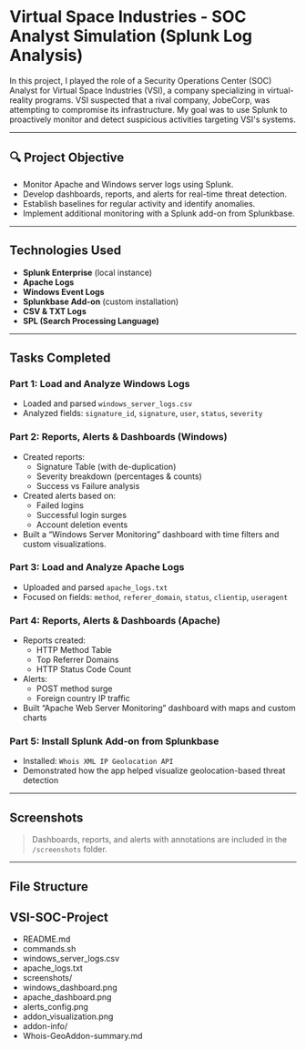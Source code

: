 # Virtual Space Industries - SOC Analyst Simulation (Splunk Log Analysis)

In this project, I played the role of a Security Operations Center (SOC) Analyst for Virtual Space Industries (VSI), a company specializing in virtual-reality programs. VSI suspected that a rival company, JobeCorp, was attempting to compromise its infrastructure. My goal was to use Splunk to proactively monitor and detect suspicious activities targeting VSI's systems.

---

## 🔍 Project Objective

- Monitor Apache and Windows server logs using Splunk.
- Develop dashboards, reports, and alerts for real-time threat detection.
- Establish baselines for regular activity and identify anomalies.
- Implement additional monitoring with a Splunk add-on from Splunkbase.

---

## Technologies Used

- **Splunk Enterprise** (local instance)
- **Apache Logs**
- **Windows Event Logs**
- **Splunkbase Add-on** (custom installation)
- **CSV & TXT Logs**
- **SPL (Search Processing Language)**

---

## Tasks Completed

### Part 1: Load and Analyze Windows Logs
- Loaded and parsed `windows_server_logs.csv`
- Analyzed fields: `signature_id`, `signature`, `user`, `status`, `severity`

### Part 2: Reports, Alerts & Dashboards (Windows)
- Created reports:
  - Signature Table (with de-duplication)
  - Severity breakdown (percentages & counts)
  - Success vs Failure analysis
- Created alerts based on:
  - Failed logins
  - Successful login surges
  - Account deletion events
- Built a “Windows Server Monitoring” dashboard with time filters and custom visualizations.

### Part 3: Load and Analyze Apache Logs
- Uploaded and parsed `apache_logs.txt`
- Focused on fields: `method`, `referer_domain`, `status`, `clientip`, `useragent`

### Part 4: Reports, Alerts & Dashboards (Apache)
- Reports created:
  - HTTP Method Table
  - Top Referrer Domains
  - HTTP Status Code Count
- Alerts:
  - POST method surge
  - Foreign country IP traffic
- Built “Apache Web Server Monitoring” dashboard with maps and custom charts

### Part 5: Install Splunk Add-on from Splunkbase
- Installed: `Whois XML IP Geolocation API`
- Demonstrated how the app helped visualize geolocation-based threat detection

---

## Screenshots

> Dashboards, reports, and alerts with annotations are included in the `/screenshots` folder.

---

## File Structure

## VSI-SOC-Project

- README.md
- commands.sh
- windows_server_logs.csv
- apache_logs.txt
- screenshots/
- windows_dashboard.png
- apache_dashboard.png
- alerts_config.png
- addon_visualization.png
- addon-info/
- Whois-GeoAddon-summary.md

